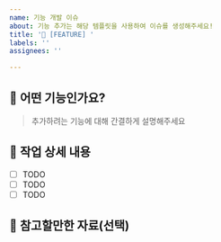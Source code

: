 ```yaml
---
name: 기능 개발 이슈
about: 기능 추가는 해당 템플릿을 사용하여 이슈를 생성해주세요!
title: '🤖 [FEATURE] '
labels: ''
assignees: ''

---
```


## 🚀 어떤 기능인가요?

> 추가하려는 기능에 대해 간결하게 설명해주세요

## 💫 작업 상세 내용

- [ ] TODO
- [ ] TODO
- [ ] TODO

## 🫧 참고할만한 자료(선택)
